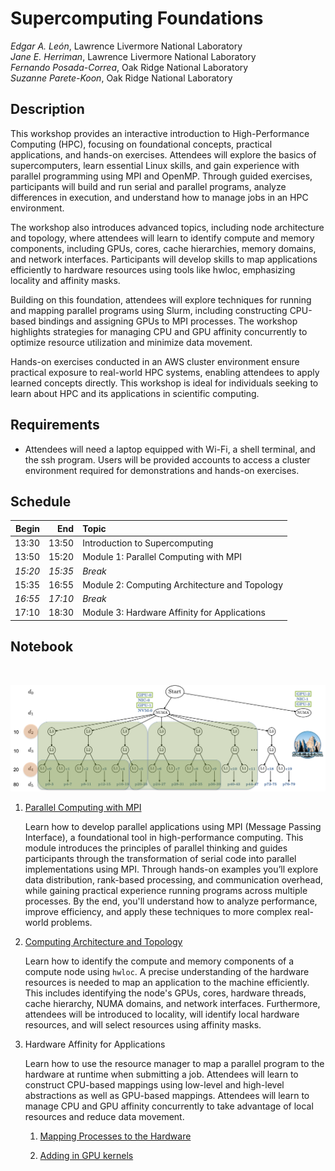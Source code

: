 # Supercomputing Foundations 

*Edgar A. León*, Lawrence Livermore National Laboratory<br>
*Jane E. Herriman*, Lawrence Livermore National Laboratory<br>
*Fernando Posada-Correa*, Oak Ridge National Laboratory<br>
*Suzanne Parete-Koon*, Oak Ridge National Laboratory<br>

## Description

This workshop provides an interactive introduction to High-Performance Computing (HPC), focusing on foundational concepts, practical applications, and hands-on exercises. Attendees will explore the basics of supercomputers, learn essential Linux skills, and gain experience with parallel programming using MPI and OpenMP. Through guided exercises, participants will build and run serial and parallel programs, analyze differences in execution, and understand how to manage jobs in an HPC environment.

The workshop also introduces advanced topics, including node architecture and topology, where attendees will learn to identify compute and memory components, including GPUs, cores, cache hierarchies, memory domains, and network interfaces. Participants will develop skills to map applications efficiently to hardware resources using tools like hwloc, emphasizing locality and affinity masks.

Building on this foundation, attendees will explore techniques for running and mapping parallel programs using Slurm, including constructing CPU-based bindings and assigning GPUs to MPI processes. The workshop highlights strategies for managing CPU and GPU affinity concurrently to optimize resource utilization and minimize data movement.

Hands-on exercises conducted in an AWS cluster environment ensure practical exposure to real-world HPC systems, enabling attendees to apply learned concepts directly. This workshop is ideal for individuals seeking to learn about HPC and its applications in scientific computing.



## Requirements

* Attendees will need a laptop equipped with Wi-Fi, a shell terminal,
  and the ssh program. Users will be provided accounts
  to access a cluster environment required for
  demonstrations and hands-on exercises.

<!--
* Attendees should have a working knowledge of Unix-like systems. For
  example, they should know how to navigate a filesystem and launch
  applications from the command line.
  
* Attendees will also need some familiarity with high-level parallel
  programming concepts. For example, attendees should be comfortable
  with terms like thread, process, and GPU, but do not need experience
  writing parallel programs.
-->


## Schedule

<center>

| Begin | End | Topic |
|-:|-:|:-|
| 13:30 | 13:50 | Introduction to Supercomputing |
| 13:50 | 15:20 | Module 1: Parallel Computing with MPI |
| *15:20* | *15:35* | *Break* |
| 15:35 | 16:55 | Module 2: Computing Architecture and Topology |
| *16:55* | *17:10* | *Break* |
| 17:10 | 18:30 | Module 3: Hardware Affinity for Applications |

</center>


<!--
## AWS Cluster

Accounts: `user5`, `user6`, ..., `user35`

Password: 

```
ssh user5@

source /home/tutorial/scripts/user-env.sh

srun -N1 -n1 mpi
```
-->

## Notebook 

<br>
<p align="center">
   <img src="../figures/sierra.png" width="750"/>
</p>


1. [Parallel Computing with MPI](https://github.com/suzannepk/mpi_parallel)

   Learn how to develop parallel applications using MPI (Message Passing Interface), a foundational tool in high-performance computing. This module introduces the principles of parallel thinking and guides participants through the transformation of serial code into parallel implementations using MPI. Through hands-on examples you’ll explore data distribution, rank-based processing, and communication overhead, while gaining practical experience running programs across multiple processes. By the end, you'll understand how to analyze performance, improve efficiency, and apply these techniques to more complex real-world problems.

1. [Computing Architecture and Topology](module2.md)

   Learn how to identify the compute and memory components of a
   compute node using `hwloc`. A precise understanding of the hardware
   resources is needed to map an application to the machine
   efficiently. This includes identifying the node's GPUs, cores,
   hardware threads, cache hierarchy, NUMA domains, and network
   interfaces. Furthermore, attendees will be introduced to locality,
   will identify local hardware resources, and will select resources
   using affinity masks.  

1. Hardware Affinity for Applications

   Learn how to use the resource manager to map a parallel
   program to the
   hardware at runtime when submitting a job. Attendees will learn to
   construct CPU-based mappings using low-level and high-level
   abstractions as well as GPU-based mappings. Attendees will learn to
   manage CPU and GPU affinity concurrently to take advantage of local
   resources and reduce data movement.

   1. [Mapping Processes to the Hardware](../eurosys25/module2.md)
   
   1. [Adding in GPU kernels](../eurosys25/module3.md)




